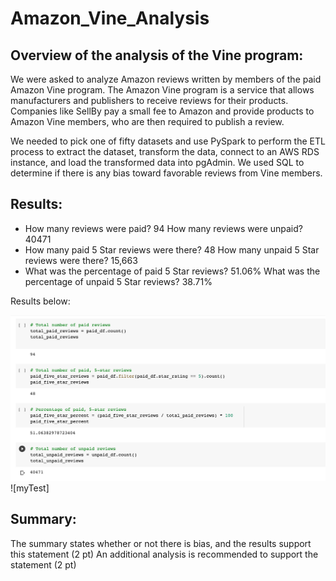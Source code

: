 # Amazon_Vine_Analysis

## Overview of the analysis of the Vine program:

We were asked to analyze Amazon reviews written by members of the paid Amazon Vine program. The Amazon Vine program is a service that allows manufacturers and publishers to receive reviews for their products. Companies like SellBy pay a small fee to Amazon and provide products to Amazon Vine members, who are then required to publish a review.

We needed to pick one of fifty datasets and use PySpark to perform the ETL process to extract the dataset, transform the data, connect to an AWS RDS instance, and load the transformed data into pgAdmin. We used SQL to determine if there is any bias toward favorable reviews from Vine members. 

## Results:

- How many reviews were paid? 94 How many reviews were unpaid? 40471
- How many paid 5 Star reviews were there? 48 How many unpaid 5 Star reviews were there? 15,663
- What was the percentage of paid 5 Star reviews? 51.06% What was the percentage of unpaid 5 Star reviews? 38.71%

Results below:

![myTest](https://github.com/nfreeman19/Amazon_Vine_Analysis/blob/main/Screen%20Shot%202021-10-24%20at%208.22.42%20AM.png)
![myTest]

## Summary:

The summary states whether or not there is bias, and the results support this statement (2 pt)
An additional analysis is recommended to support the statement (2 pt)
